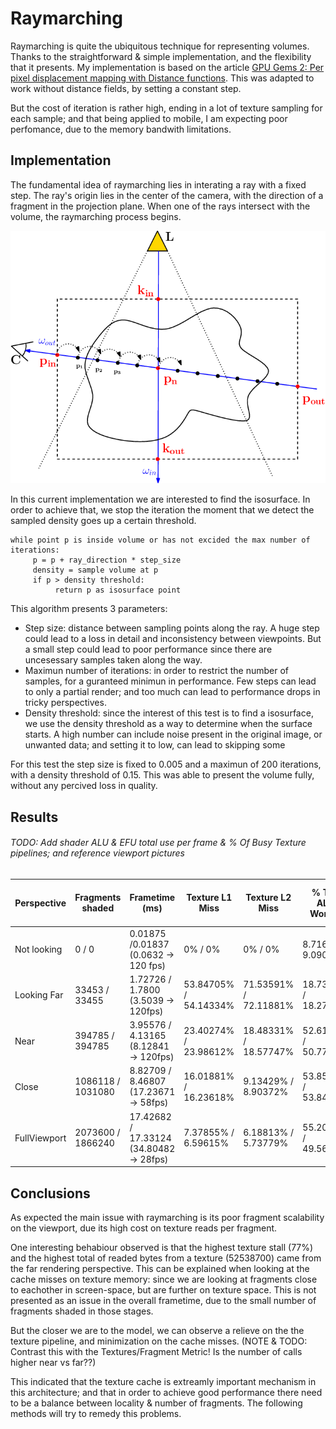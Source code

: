 # Raymarching

Raymarching is quite the ubiquitous technique for representing volumes. Thanks to the straightforward & simple implementation, and the flexibility that it presents. My implementation is based on the article [GPU Gems 2: Per pixel displacement mapping with Distance functions](https://developer.nvidia.com/gpugems/gpugems2/part-i-geometric-complexity/chapter-8-pixel-displacement-mapping-distance-functions). This was adapted to work without distance fields, by setting a constant step.

But the cost of iteration is rather high, ending in a lot of texture sampling for each sample; and that being applied to mobile, I am expecting poor perfomance, due to the memory bandwith limitations.

## Implementation

The fundamental idea of raymarching lies in interating a ray with a fixed step. The ray's origin lies in the center of the camera, with the direction of a fragment in the projection plane. When one of the rays intersect with the volume, the raymarching process begins.

![Raymarching diagram, from Transmitance function mapping (DOI:10.1145/1944745.1944751)](https://github.com/JsMarq96/Understanding-Tiled-GPUs-VR-Volume-Rendering/blob/main/raymarching/assets/20230425_152811_Notations-and-principle-of-a-classical-ray-marching-algorithm-to-compute-single.png?raw=true)

In this current implementation we are interested to find the isosurface. In order to achieve that, we stop the iteration the moment that we detect the sampled density goes up a certain threshold.

```
while point p is inside volume or has not excided the max number of iterations:
     p = p + ray_direction * step_size
     density = sample volume at p
     if p > density threshold:
          return p as isosurface point
```

This algorithm presents 3 parameters:

* Step size: distance between sampling points along the ray. A huge step could lead to a loss in detail and inconsistency between viewpoints. But a small step could lead to poor performance since there are uncesessary samples taken along the way.
* Maximun number of iterations: in order to restrict the number of samples, for a guranteed minimun in performance. Few steps can lead to only a partial render; and too much can lead to performance drops in tricky perspectives.
* Density threshold: since the interest of this test is to find a isosurface, we use the density threshold as a way to determine when the surface starts. A high number can include noise present in the original image, or unwanted data; and setting it to low, can lead to skipping some

For this test the step size is fixed to 0.005 and a maximun of 200 iterations, with a density threshold of 0.15. This was able to present the volume fully, without any percived loss in quality.

## Results

###### TODO: Add shader ALU & EFU total use per frame & % Of Busy Texture pipelines; and reference viewport pictures


| Perspective  | Fragments shaded  | Frametime (ms)                          | Texture L1 Miss       | Texture L2 Miss       | % Time ALUs Working   | % Time EFUs Working | ALU/ Vertex         | ALU/ Fragment           | EFU/ Vertex       | EFU/ Fragment     | % Texture Pipes Busy |
| -------------- | ------------------- | ----------------------------------------- | ----------------------- | ----------------------- | ----------------------- | --------------------- | --------------------- | ------------------------- | ------------------- | ------------------- | ---------------------- |
| Not looking  | 0 / 0             | 0.01875 /0.01837 (0.0632 -> 120 fps)    | 0% / 0%               | 0% / 0%               | 8.71659% / 9.0909%    | 0% / 0%             | 28 / 28             | 0 / 0                   | 0 / 0             | 0 / 0             | TODO                 |
| Looking Far  | 33453 / 33455     | 1.72726 / 1.7800 (3.5039 -> 120fps)     | 53.84705% / 54.14334% | 71.53591% / 72.11881% | 18.73432% / 18.27434% | 0.04497% / 0.04368  | 28 / 28             | 2303.60571 / 2303.37256 | 0 / 0             | 0.99488 / 0.99523 |                      |
| Near         | 394785 / 394785   | 3.95576 / 4.13165 (8.12841 -> 120fps)   | 23.40274% / 23.98612% | 18.48331% / 18.57747% | 52.61275% / 50.77347% | 0.21843% / 0.20895% | 30 / 30             | 1611.70117 / 1611.56494 | 0.99849 / 0.99852 | 0 / 0             |                      |
| Close        | 1086118 / 1031080 | 8.82709 / 8.46807 (17.23671 -> 58fps)   | 16.01881% / 16.23618% | 9.13429% / 8.90372%   | 53.85233% / 53.84847% | 0.27456% / 0.26864% | 30.94737 /31.36     | 1421.67712 / 1450.03772 | 0.99906 / 0.99909 | 0 / 0             |                      |
| FullViewport | 2073600 / 1866240 | 17.42682 / 17.33124 (34.80482 -> 28fps) | 7.37855% / 6.59615%   | 6.18813% / 5.73779%   | 55.20058% / 49.56052% | 0.25943% / 0.23534% | 32.71268 / 30.07588 | 1612.01041 / 1430.41827 |                   |                   |                      |

## Conclusions

As expected the main issue with raymarching is its poor fragment scalability on the viewport, due its high cost on texture reads per fragment.

One interesting behabiour observed is that the highest texture stall (77%) and the highest total of readed bytes from a texture (52538700) came from the far rendering perspective. This can be explained when looking at the cache misses on texture memory: since we are looking at fragments close to eachother in screen-space, but are further on texture space. This is not presented as an issue in the overall frametime, due to the small number of fragments shaded in those stages.

But the closer we are to the model, we can observe a relieve on the the texture pipeline, and minimization on the cache misses. (NOTE & TODO: Contrast this with the Textures/Fragment Metric! Is the number of calls higher near vs far??)

This indicated that the texture cache is extreamly important mechanism in this architecture; and that in order to achieve good performance there need to be a balance between locality & number of fragments. The following methods will try to remedy this problems.
